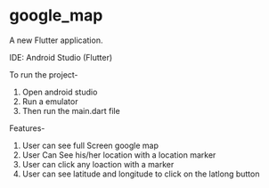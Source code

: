 # google_map

A new Flutter application.

IDE: Android Studio (Flutter)

To run the project-
1. Open android studio
2. Run a emulator
3. Then run the main.dart file

Features-
1. User can see full Screen google map
2. User Can See his/her location with a location marker
3. User can click any loaction with a marker
4. User can see latitude and longitude to click on the latlong button 
